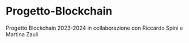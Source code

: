 # Progetto-Blockchain
Progetto Blockchain 2023-2024 in collaborazione con Riccardo Spini e Martina Zauli
